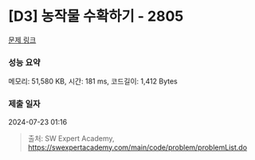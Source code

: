 # [D3] 농작물 수확하기 - 2805 

[문제 링크](https://swexpertacademy.com/main/code/problem/problemDetail.do?contestProbId=AV7GLXqKAWYDFAXB) 

### 성능 요약

메모리: 51,580 KB, 시간: 181 ms, 코드길이: 1,412 Bytes

### 제출 일자

2024-07-23 01:16



> 출처: SW Expert Academy, https://swexpertacademy.com/main/code/problem/problemList.do